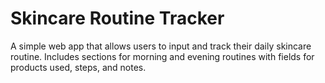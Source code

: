 # Skincare Routine Tracker
A simple web app that allows users to input and track their daily skincare routine. Includes sections for morning and evening routines with fields for products used, steps, and notes.
